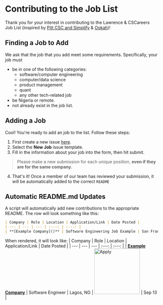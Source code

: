 # Contributing to the Job List
Thank you for your interest in contributing to the Lawrence & CSCareers Job List (inspired by [Pitt CSC and Simplify](https://github.com/SimplifyJobs/Summer2024-Internships) & [Ookah](https://github.com/Ouckah/Summer2025-Internships))!

## Finding a Job to Add
We ask that the job that you add meet some requirements. Specifically, your job must
- be in one of the following categories:
    - software/computer engineering
    - computer/data science
    - product management
    - quant
    - any other tech-related job
- be Nigeria or remote.
- not already exist in the job list.

## Adding a Job
Cool! You're ready to add an job to the list. Follow these steps:

1) First create a new issue [here](https://github.com/emeraldls/swe-jobs-ng/issues/new/choose).
2) Select the **New Job** issue template.
3) Fill in the information about your job into the form, then hit submit.
> Please make a new submission for each unique position, **even if they are for the same company**.
4) That's it! Once a member of our team has reviewed your submission, it will be automatically added to the correct `README`

## Automatic README.md Updates
A script will automatically add new contributions to the appropriate README. The row will look something like this:
```md
| Company | Role | Location | Application/Link | Date Posted |
| --- | --- | --- | :---: | :---: |
| **[Example Company]()** | Software Engineering Job Example | San Francisco, CA | <img src="https://i.imgur.com/5JF7mJI.png" width="150" alt="Apply"> |  |
```

When rendered, it will look like:
| Company | Role | Location | Application/Link | Date Posted |
| --- | --- | --- | :---: | :---: |
| **[Example Company]()** | Software Engineer | Lagos, NG | <img src="https://i.imgur.com/5JF7mJI.png" width="150" alt="Apply"> | Sep 13 |


